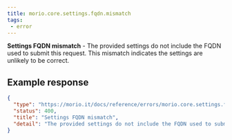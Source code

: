 ```yaml
---
title: morio.core.settings.fqdn.mismatch
tags: 
 - error
---
```



<!-- MORIO_AUTO_GENERATED_CONTENT_STARTS - Manual changes made below will be overwritten -->
__Settings FQDN mismatch__ - The provided settings do not include the FQDN used to submit this request. This mismatch indicates the settings are unlikely to be correct.
<!-- MORIO_AUTO_GENERATED_CONTENT_ENDS - Manual changes made above will be overwritten -->


<!-- MORIO_AUTO_GENERATED_CONTENT_STARTS - Manual changes made below will be overwritten -->
## Example response

```json
{
  "type": "https://morio.it/docs/reference/errors/morio.core.settings.fqdn.mismatch",
  "status": 400,
  "title": "Settings FQDN mismatch",
  "detail": "The provided settings do not include the FQDN used to submit this request. This mismatch indicates the settings are unlikely to be correct."
}
```
<!-- MORIO_AUTO_GENERATED_CONTENT_ENDS - Manual changes made above will be overwritten -->
